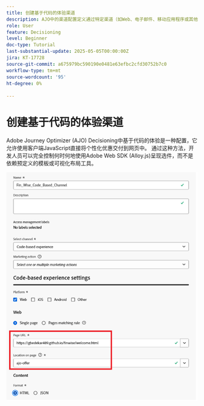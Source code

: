 ```yaml
---
title: 创建基于代码的体验渠道
description: AJO中的渠道配置定义通过特定渠道（如Web、电子邮件、移动应用程序或其他数字接触点）交付个性化内容（如优惠）的方式。
role: User
feature: Decisioning
level: Beginner
doc-type: Tutorial
last-substantial-update: 2025-05-05T00:00:00Z
jira: KT-17728
source-git-commit: a675979bc590190e0481e63efbc2cfd30752b7c0
workflow-type: tm+mt
source-wordcount: '95'
ht-degree: 0%

---
```



# 创建基于代码的体验渠道

Adobe Journey Optimizer (AJO) Decisioning中基于代码的体验是一种配置，它允许使用客户端JavaScript直接将个性化优惠交付到网页中。 通过这种方法，开发人员可以完全控制何时何地使用Adobe Web SDK (Alloy.js)呈现选件，而不是依赖预定义的模板或可视化布局工具。

![create-channel](assets/cbe-channel.png)
